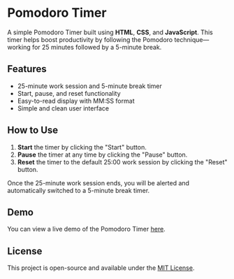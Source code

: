 # Pomodoro Timer

A simple Pomodoro Timer built using **HTML**, **CSS**, and **JavaScript**. This timer helps boost productivity by following the Pomodoro technique—working for 25 minutes followed by a 5-minute break.

## Features

- 25-minute work session and 5-minute break timer
- Start, pause, and reset functionality
- Easy-to-read display with MM:SS format
- Simple and clean user interface

## How to Use

1. **Start** the timer by clicking the "Start" button.
2. **Pause** the timer at any time by clicking the "Pause" button.
3. **Reset** the timer to the default 25:00 work session by clicking the "Reset" button.

Once the 25-minute work session ends, you will be alerted and automatically switched to a 5-minute break timer.

## Demo

You can view a live demo of the Pomodoro Timer [here](https://CorvusCryptoleucus.github.io/pomodoro-timer).


## License

This project is open-source and available under the [MIT License](LICENSE).
